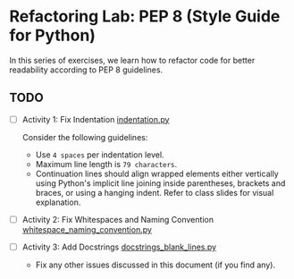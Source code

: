 # Refactoring Lab: PEP 8 (Style Guide for Python)

In this series of exercises, we learn how to refactor code for better readability according to PEP 8 guidelines.

## TODO
- [ ] Activity 1: Fix Indentation  [indentation.py](indentation.py)  
 
    Consider the following guidelines:
    - Use `4 spaces` per indentation level.
    - Maximum line length is `79 characters`.
    - Continuation lines should align wrapped elements either vertically using Python's implicit line joining inside parentheses, brackets and braces, or using a hanging indent. Refer to class slides for visual explanation.

- [ ] Activity 2: Fix Whitespaces and Naming Convention [whitespace_naming_convention.py](whitespace_naming_conventions.py)


- [ ] Activity 3: Add Docstrings [docstrings_blank_lines.py](docstrings_blank_lines.py) 
  - Fix any other issues discussed in this document (if you find any).
